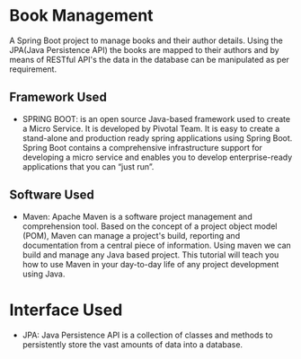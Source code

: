  # Book Management 
A Spring Boot project to manage books and their author details. Using the JPA(Java Persistence API) the books are mapped to their authors and by means of RESTful API's the data in the database can be manipulated as per requirement. 

## Framework Used
- SPRING BOOT: is an open source Java-based framework used to create a Micro Service. It is developed by Pivotal Team. It is easy to create a stand-alone and production ready spring applications using Spring Boot. Spring Boot contains a comprehensive infrastructure support for developing a micro service and enables you to develop enterprise-ready applications that you can “just run”.

## Software Used
- Maven: Apache Maven is a software project management and comprehension tool. Based on the concept of a project object model (POM), Maven can manage a project's build, reporting and documentation from a central piece of information. Using maven we can build and manage any Java based project. This tutorial will teach you how to use Maven in your day-to-day life of any project development using Java.

# Interface Used
- JPA: Java Persistence API is a collection of classes and methods to persistently store the vast amounts of data into a database.
